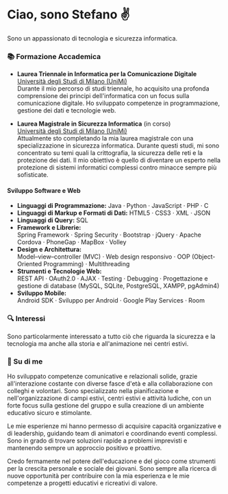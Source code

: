 # Ciao, sono Stefano ✌️

Sono un appassionato di tecnologia e sicurezza informatica.

### 📚 Formazione Accademica

- **Laurea Triennale in Informatica per la Comunicazione Digitale**  
  [Università degli Studi di Milano (UniMi)](https://www.unimi.it/it/corsi/laurea-triennale/informatica-la-comunicazione-digitale)  
  Durante il mio percorso di studi triennale, ho acquisito una profonda comprensione dei principi dell'informatica con un focus sulla comunicazione digitale. Ho sviluppato competenze in programmazione, gestione dei dati e tecnologie web.

- **Laurea Magistrale in Sicurezza Informatica** (in corso)  
  [Università degli Studi di Milano (UniMi)](https://www.unimi.it/it/corsi/laurea-magistrale/sicurezza-informatica)  
  Attualmente sto completando la mia laurea magistrale con una specializzazione in sicurezza informatica. Durante questi studi, mi sono concentrato su temi quali la crittografia, la sicurezza delle reti e la protezione dei dati. Il mio obiettivo è quello di diventare un esperto nella protezione di sistemi informatici complessi contro minacce sempre più sofisticate.

#### **Sviluppo Software e Web**
- **Linguaggi di Programmazione:**
  Java · Python · JavaScript · PHP · C
- **Linguaggi di Markup e Formati di Dati:**
  HTML5 · CSS3 · XML · JSON
- **Linguaggi di Query:**
  SQL
- **Framework e Librerie:**  
  Spring Framework · Spring Security · Bootstrap · jQuery · Apache Cordova · PhoneGap · MapBox · Volley
- **Design e Architettura:**  
  Model–view–controller (MVC) · Web design responsivo · OOP (Object-Oriented Programming) · Multithreading
- **Strumenti e Tecnologie Web:**  
  REST API · OAuth2.0 · AJAX · Testing · Debugging · Progettazione e gestione di database (MySQL, SQLite, PostgreSQL, XAMPP, pgAdmin4)
- **Sviluppo Mobile:**  
  Android SDK · Sviluppo per Android · Google Play Services · Room

### 🔍 Interessi

Sono particolarmente interessato a tutto ciò che riguarda la sicurezza e la tecnologia ma anche alla storia e all'animazione nei centri estivi.

### 🌟 Su di me

Ho sviluppato competenze comunicative e relazionali solide, grazie all'interazione costante con diverse fasce d'età e alla collaborazione con colleghi e volontari. Sono specializzato nella pianificazione e nell'organizzazione di campi estivi, centri estivi e attività ludiche, con un forte focus sulla gestione del gruppo e sulla creazione di un ambiente educativo sicuro e stimolante.

Le mie esperienze mi hanno permesso di acquisire capacità organizzative e di leadership, guidando team di animatori e coordinando eventi complessi. Sono in grado di trovare soluzioni rapide a problemi imprevisti e mantenendo sempre un approccio positivo e proattivo.

Credo fermamente nel potere dell'educazione e del gioco come strumenti per la crescita personale e sociale dei giovani. Sono sempre alla ricerca di nuove opportunità per contribuire con la mia esperienza e le mie competenze a progetti educativi e ricreativi di valore.





